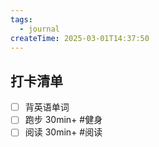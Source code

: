 ```yaml
---
tags:
  - journal
createTime: 2025-03-01T14:37:50
---
```

## 打卡清单

- [ ] 背英语单词
- [ ] 跑步 30min+ #健身
- [ ] 阅读 30min+ #阅读